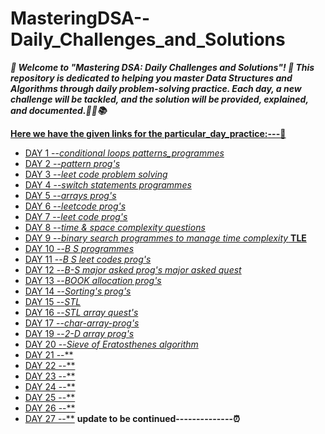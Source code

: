# MasteringDSA--Daily_Challenges_and_Solutions

***🎉 Welcome to "Mastering DSA: Daily Challenges and Solutions"! 🎉
This repository is dedicated to helping you master Data Structures and Algorithms through daily problem-solving practice. Each day, a new challenge will be tackled, and the solution will be provided, explained, and documented.🚀💡📚***

**<ins>Here we have the given links for the particular_day_practice:<ins>---🥇**

- [DAY 1 --*conditional loops patterns_programmes*](https://github.com/Rjesh2006/MasteringDSA--Daily_Challenges_and_Solutions/tree/main/day1)
- [DAY 2 --*pattern prog's*](https://github.com/Rjesh2006/MasteringDSA--Daily_Challenges_and_Solutions/tree/main/day2)
- [DAY 3 --*leet code problem solving*](https://github.com/Rjesh2006/MasteringDSA--Daily_Challenges_and_Solutions/tree/main/day3)
- [DAY 4 --*switch statements programmes*](https://github.com/Rjesh2006/MasteringDSA--Daily_Challenges_and_Solutions/tree/main/day7)
- [DAY 5 --*arrays prog's*](https://github.com/Rjesh2006/MasteringDSA--Daily_Challenges_and_Solutions/tree/main/day8)
- [DAY 6 --*leetcode prog's*](https://github.com/Rjesh2006/MasteringDSA--Daily_Challenges_and_Solutions/tree/main/day6)
- [DAY 7 --*leet code prog's*](https://github.com/Rjesh2006/MasteringDSA--Daily_Challenges_and_Solutions/tree/main/day8)
- [DAY 8 --*time & space complexity questions*](https://github.com/Rjesh2006/MasteringDSA--Daily_Challenges_and_Solutions/tree/main/day9)
- [DAY 9 --*binary search programmes to manage time complexity* **TLE**](https://github.com/Rjesh2006/MasteringDSA--Daily_Challenges_and_Solutions/tree/main/day10)
- [DAY 10 --*B S programmes*](https://github.com/Rjesh2006/MasteringDSA--Daily_Challenges_and_Solutions/tree/main/day11)
- [DAY 11 --*B S leet codes prog's*](https://github.com/Rjesh2006/MasteringDSA--Daily_Challenges_and_Solutions/tree/main/day11)
- [DAY 12 --*B-S major asked prog's major asked quest*](https://github.com/Rjesh2006/MasteringDSA--Daily_Challenges_and_Solutions/tree/main/day12)
- [DAY 13 --*BOOK allocation prog's*]()
- [DAY 14 --*Sorting's prog's*](https://github.com/Rjesh2006/MasteringDSA--Daily_Challenges_and_Solutions/tree/main/day14)
- [DAY 15 --*STL*](https://github.com/Rjesh2006/MasteringDSA--Daily_Challenges_and_Solutions/tree/main/day15)
- [DAY 16 --*STL array quest's*](https://github.com/Rjesh2006/MasteringDSA--Daily_Challenges_and_Solutions/tree/main/day16)
- [DAY 17 --*char-array-prog's*](https://github.com/Rjesh2006/MasteringDSA--Daily_Challenges_and_Solutions/tree/main/day17)
- [DAY 19 --*2-D array prog's*](https://github.com/Rjesh2006/MasteringDSA--Daily_Challenges_and_Solutions/tree/main/day19)
- [DAY 20 --*Sieve of Eratosthenes algorithm*](https://github.com/Rjesh2006/MasteringDSA--Daily_Challenges_and_Solutions/tree/main/day20)
- [DAY 21 --**](https://github.com/Rjesh2006/MasteringDSA--Daily_Challenges_and_Solutions/tree/main/day22)
- [DAY 22 --**]([https:](https://github.com/Rjesh2006/MasteringDSA--Daily_Challenges_and_Solutions/tree/main/day24datesecosep))
- [DAY 23 --**]([https](https://github.com/Rjesh2006/MasteringDSA--Daily_Challenges_and_Solutions/tree/main/day25))
- [DAY 24 --**]([https](https://github.com/Rjesh2006/MasteringDSA--Daily_Challenges_and_Solutions/tree/main/day26))
- [DAY 25 --**]([https](https://github.com/Rjesh2006/MasteringDSA--Daily_Challenges_and_Solutions/tree/main/day27))
- [DAY 26 --**]([https](https://github.com/Rjesh2006/MasteringDSA--Daily_Challenges_and_Solutions/tree/main/day28))
- [DAY 27 --**](https://github.com/Rjesh2006/MasteringDSA--Daily_Challenges_and_Solutions/tree/main/day29)
**update to be continued--------------⏰**
